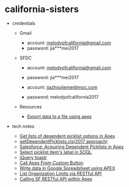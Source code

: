 # california-sisters

* credentials

  * Gmail
    * account: melodyofcalifornia@gmail.com
    * password: jia***mei2017

  * SFDC
    * account: melodyofcalifornia@gmail.com
    * password: jia***mei2017

    * account: jiazhoujiemei@moc.com
    * password: melodyofcalifornia2017

  * Resources
    * [Export data to a file using apex](https://salesforce.stackexchange.com/questions/44127/export-data-to-a-file-using-apex)

* tech notes
  * [Get lists of dependent picklist options in Apex](https://salesforce.stackexchange.com/questions/4462/get-lists-of-dependent-picklist-options-in-apex)
  * [getDependentPicklists.cls(2017 approach)](https://gist.github.com/boxfoot/4166342)
  * [Salesforce: Acquiring Dependent Picklists in Apex](http://titancronus.com/blog/2014/05/01/salesforce-acquiring-dependent-picklists-in-apex/)
  * [Select picklist item's label in SOQL](https://salesforce.stackexchange.com/questions/4482/selected-picklist-item-label)
  * [jQuery toastr](https://github.com/CodeSeven/toastr)
  * [Call Apex From Custom Button](http://blog.shivanathd.com/2014/07/call-apex-class-from-custom-button-salesforce.html)
  * [Write data in Google Spreadsheet using APEX](https://salesforce.stackexchange.com/questions/112124/how-can-i-write-data-in-google-spreadsheet-using-apex)
  * [List Organization Limits via RESTful API](https://developer.salesforce.com/docs/atlas.en-us.api_rest.meta/api_rest/dome_limits.htm)
  * [Calling SF RESTful API within Apex](https://developer.salesforce.com/forums/?id=906F00000009ACSIA2)
